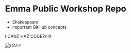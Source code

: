 # Emma Public Workshop Repo

* Shakespeare
* Important GitHub concepts

I CANZ HAZ CODEZ!!!!!

![CATZ](http://s3-ec.buzzfed.com/static/2013-10/enhanced/webdr05/15/9/anigif_enhanced-buzz-26390-1381844163-18.gif)
